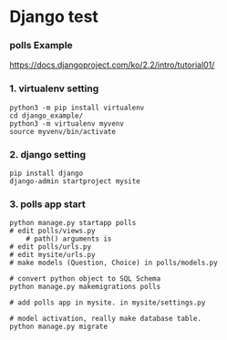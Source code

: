 # Django test

### polls Example
https://docs.djangoproject.com/ko/2.2/intro/tutorial01/


### 1. virtualenv setting
    
    python3 -m pip install virtualenv
    cd django_example/
    python3 -m virtualenv myvenv
    source myvenv/bin/activate

### 2. django setting
    pip install django
    django-admin startproject mysite

### 3. polls app start
    python manage.py startapp polls
    # edit polls/views.py
        # path() arguments is 
    # edit polls/urls.py
    # edit mysite/urls.py
    # make models (Question, Choice) in polls/models.py
    
    # convert python object to SQL Schema
    python manage.py makemigrations polls

    # add polls app in mysite. in mysite/settings.py
    
    # model activation, really make database table.
    python manage.py migrate
   
     

    



